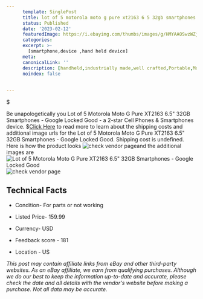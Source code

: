 ```yaml
---
      template: SinglePost
      title: lot of 5 motorola moto g pure xt2163 6 5 32gb smartphones google locked good
      status: Published
      date: '2023-02-12'
      featuredImage: https://i.ebayimg.com/thumbs/images/g/HMYAAOSwzWZj6EEJ/s-l225.jpg
      categories: 
      excerpt: >-
        [smartphone,device ,hand held device]
      meta:
      canonicalLink: ''
      description: [handheld,industrially made,well crafted,Portable,Mobile,Compact,Convenient,Lightweight,Maneuverable,Man-portable,Miniature,Carriable,Hand-held,Light,Holdable,Transportable,Mobile device,Pocket-sized,On-the-go,Wireless,Cordless,Compact size,Convenient size, smartphone,device ,hand held device]
      noindex: false
      
        
---
```

$

Be unapologetically you Lot of 5 Motorola Moto G Pure XT2163 6.5" 32GB Smartphones - Google Locked Good - a 2-star Cell Phones & Smartphones device.
$[Click Here](https://www.ebay.com/itm/404158418116?hash=item5e19b80cc4%3Ag%3AHMYAAOSwzWZj6EEJ&mkevt=1&mkcid=1&mkrid=711-53200-19255-0&campid=%253CePNCampaignId%253E&customid=%253CreferenceId%253E&toolid=10049) to read more to learn about the shipping costs and additional image urls for the Lot of 5 Motorola Moto G Pure XT2163 6.5" 32GB Smartphones - Google Locked Good. Shipping cost is undefined. Here is how the product looks ![check vendor page](https://i.ebayimg.com/thumbs/images/g/HMYAAOSwzWZj6EEJ/s-l225.jpg)and the additional images are![Lot of 5 Motorola Moto G Pure XT2163 6.5" 32GB Smartphones - Google Locked Good](https://i.ebayimg.com/images/g/HMYAAOSwzWZj6EEJ/s-l1600.jpg)![check vendor page](https://origin-galleryplus.ebayimg.com/ws/web/404158418116_2_0_1/225x225.jpg,https://origin-galleryplus.ebayimg.com/ws/web/404158418116_3_0_1/225x225.jpg)



 ## Technical Facts 



     
      

 - Condition- For parts or not working 


      

 - Listed Price- 159.99 


      

 - Currency- USD 


      

 - Feedback score - 181 


      

 - Location - US 


      
      

 *_This post may contain affiliate links from eBay and other third-party websites. As an eBay affiliate, we earn from qualifying purchases. Although we do our best to keep the information up-to-date and accurate, please check the date and all details with the vendor's website before making a purchase. Not all data may be accurate._*






